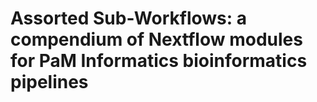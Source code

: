 # Assorted Sub-Workflows: a compendium of Nextflow modules for PaM Informatics bioinformatics pipelines